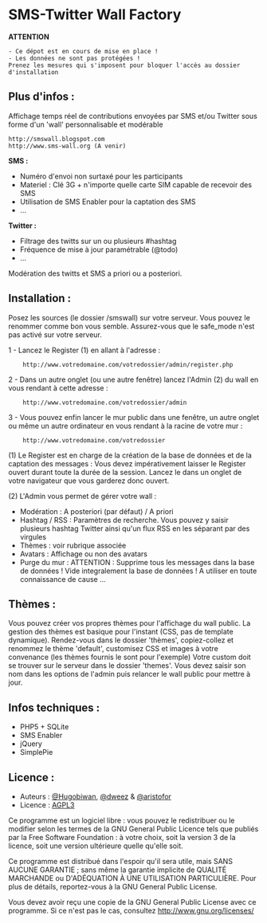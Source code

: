 SMS-Twitter Wall Factory
================================

__ATTENTION__
	
	- Ce dépot est en cours de mise en place !
	- Les données ne sont pas protégées !  
	Prenez les mesures qui s'imposent pour bloquer l'accès au dossier d'installation
	
Plus d'infos :
--------------

Affichage temps réel de contributions envoyées par SMS et/ou Twitter sous forme d'un 'wall' personnalisable et modérable

	http://smswall.blogspot.com  
	http://www.sms-wall.org (A venir)

__SMS :__

-	Numéro d'envoi non surtaxé pour les participants
-	Materiel : Clé 3G + n'importe quelle carte SIM capable de recevoir des SMS
-	Utilisation de SMS Enabler pour la captation des SMS
-	...

__Twitter :__ 

-	Filtrage des twitts sur un ou plusieurs #hashtag
-	Fréquence de mise à jour paramétrable (@todo)
-	...

Modération des twitts et SMS a priori ou a posteriori.

Installation :
--------------

Posez les sources (le dossier /smswall) sur votre serveur. Vous pouvez le renommer comme bon vous semble. 
Assurez-vous que le safe_mode n'est pas activé sur votre serveur.

1 	- Lancez le Register (1) en allant à l'adresse :  

		http://www.votredomaine.com/votredossier/admin/register.php

2 	- Dans un autre onglet (ou une autre fenêtre) lancez l'Admin (2) du wall en vous rendant à cette adresse :

		http://www.votredomaine.com/votredossier/admin

3 	- Vous pouvez enfin lancer le mur public dans une fenêtre, un autre onglet ou même un autre ordinateur en vous rendant à la racine de votre mur :

		http://www.votredomaine.com/votredossier
	
(1) Le Register est en charge de la création de la base de données et de la captation des messages :
Vous devez impérativement laisser le Register ouvert durant toute la durée de la session. 
Lancez le dans un onglet de votre navigateur que vous garderez donc ouvert. 

(2) L'Admin vous permet de gérer votre wall :

-	Modération : A posteriori (par défaut) / A priori
-	Hashtag / RSS : Paramètres de recherche. Vous pouvez y saisir plusieurs hashtag Twitter ainsi qu'un flux RSS en les séparant par des virgules
-	Thèmes : voir rubrique associée
-	Avatars : Affichage ou non des avatars
-	Purge du mur : ATTENTION : Supprime tous les messages dans la base de données ! Vide integralement la base de données ! A utiliser en toute connaissance de cause ...

Thèmes :
--------

Vous pouvez créer vos propres thèmes pour l'affichage du wall public.
La gestion des thèmes est basique pour l'instant (CSS, pas de template dynamique).
Rendez-vous dans le dossier 'thèmes', copiez-collez et renommez le thème 'default', customisez CSS et images à votre convenance (les thèmes fournis le sont pour l'exemple)
Votre custom doit se trouver sur le serveur dans le dossier 'themes'.
Vous devez saisir son nom dans les options de l'admin puis relancer le wall public pour mettre à jour.

Infos techniques :
------------------

- PHP5 + SQLite
- SMS Enabler
- jQuery
- SimplePie

Licence :
---------

*  Auteurs : [@Hugobiwan](https://twitter.com/#!/Hugobiwan), [@dweez](https://twitter.com/#!/dweez) & [@aristofor](https://twitter.com/#!/aristofor)  
*  Licence : [AGPL3](http://www.gnu.org/licenses/agpl.txt)

Ce programme est un logiciel libre : vous pouvez le redistribuer ou
le modifier selon les termes de la GNU General Public Licence tels
que publiés par la Free Software Foundation : à votre choix, soit la
version 3 de la licence, soit une version ultérieure quelle qu'elle
soit.

Ce programme est distribué dans l'espoir qu'il sera utile, mais SANS
AUCUNE GARANTIE ; sans même la garantie implicite de QUALITÉ
MARCHANDE ou D'ADÉQUATION À UNE UTILISATION PARTICULIÈRE. Pour
plus de détails, reportez-vous à la GNU General Public License.

Vous devez avoir reçu une copie de la GNU General Public License
avec ce programme. Si ce n'est pas le cas, consultez
<http://www.gnu.org/licenses/>
